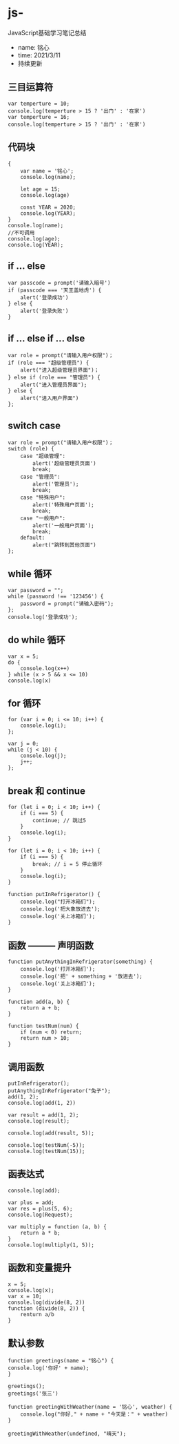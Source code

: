 # js-
JavaScript基础学习笔记总结

* name: 铭心 
* time: 2021/3/11
* 持续更新

三目运算符
--
    var temperture = 10;
    console.log(temperture > 15 ? '出门' : '在家')
    var temperture = 16;
    console.log(temperture > 15 ? '出门' : '在家')
代码块
--
    {
        var name = '铭心';
        console.log(name);

        let age = 15;
        console.log(age)

        const YEAR = 2020;
        console.log(YEAR);
    }
    console.log(name);
    //不可调用
    console.log(age);
    console.log(YEAR);
if ... else
---
    var passcode = prompt('请输入暗号')
    if (passcode === '天王盖地虎') {
        alert('登录成功')
    } else {
        alert('登录失败')
    }
if ... else if ... else
--
    var role = prompt("请输入用户权限")；
    if (role === "超级管理员") {
        alert("进入超级管理员界面")；
    } else if (role === "管理员") {
        alert("进入管理员界面");
    } else {
        alert("进入用户界面")
    };
switch case
--
    var role = prompt("请输入用户权限")；
    switch (role) {
        case "超级管理":
            alert('超级管理员页面')
            break;
        case "管理员":
            alert('管理员');
            break;
        case "特殊用户":
            alert('特殊用户页面');
            break;
        case "一般用户":
            alert('一般用户页面');
            break;
        default:
            alert("跳转到其他页面")
    };
while 循环
--
    var password = "";
    while (password !== '123456') {
        password = prompt("请输入密码");
    };
    console.log('登录成功');
do while 循环
--
    var x = 5;
    do {
        console.log(x++)
    } while (x > 5 && x <= 10)
    console.log(x)
for 循环
--
    for (var i = 0; i <= 10; i++) {
        console.log(i);
    };
    
    var j = 0;
    while (j < 10) {
        console.log(j);
        j++;
    };
    
break 和 continue
--
    for (let i = 0; i < 10; i++) {
        if (i === 5) {
            continue; // 跳过5
        }
        console.log(i);
    }
    
    for (let i = 0; i < 10; i++) {
        if (i === 5) {
            break; // i = 5 停止循环
        }
        console.log(i);
    }

    function putInRefrigerator() {
        console.log("打开冰箱们");
        console.log('把大象放进去');
        console.log('关上冰箱们');
    }
函数 ——— 声明函数
--
    function putAnythingInRefrigerator(something) {
        console.log('打开冰箱们');
        console.log('把' + something + '放进去');
        console.log('关上冰箱们');
    }

    function add(a, b) {
        return a + b;
    }

    function testNum(num) {
        if (num < 0) return;
        return num > 10;
    }
    
调用函数
--
    putInRefrigerator();
    putAnythingInRefrigerator("兔子");
    add(1, 2);
    console.log(add(1, 2))

    var result = add(1, 2);
    console.log(result);

    console.log(add(result, 5));

    console.log(testNum(-5));
    console.log(testNum(15));
    

函表达式
--
    console.log(add);

    var plus = add;
    var res = plus(5, 6);
    console.log(Request);

    var multiply = function (a, b) {
        return a * b;
    }
    console.log(multiply(1, 5));
函数和变量提升
--
    x = 5;
    console.log(x);
    var x = 10;
    console.log(divide(8, 2))
    function (divide(8, 2)) {
        renturn a/b
    }
默认参数
--
    function greetings(name = "铭心") {
    console.log('你好' + name);
    }

    greetings();
    greetings('张三')

    function greetingWithWeather(name = '铭心', weather) {
        console.log("你好," + name + "今天是：" + weather)
    }

    greetingWithWeather(undefined, "晴天");
